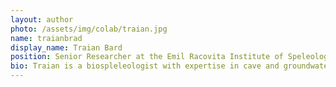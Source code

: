 ```yaml
---
layout: author
photo: /assets/img/colab/traian.jpg 
name: traianbrad
display_name: Traian Bard
position: Senior Researcher at the Emil Racovita Institute of Speleology Cluj-Napoca (Romania)  
bio: Traian is a biospleleologist with expertise in cave and groundwater ecology and microbiology. 
---
```

